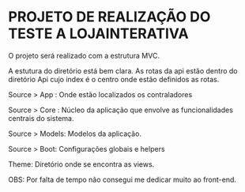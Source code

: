 # PROJETO DE REALIZAÇÃO DO TESTE A LOJAINTERATIVA

O projeto será realizado com a estrutura MVC.

A estutura do diretório está bem clara. As rotas da api estão dentro do diretório Api cujo index é o centro onde estão definidos as rotas.


Source > App : Onde estão localizados os contraladores

Source > Core : Núcleo da aplicação que envolve as funcionalidades centrais do sistema.

Source > Models: Modelos da aplicação.

Source > Boot: Configurações globais e helpers


Theme: Diretório onde se encontra as views.


OBS: Por falta de tempo não consegui me dedicar muito ao front-end.


